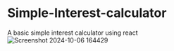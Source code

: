 # Simple-Interest-calculator
A basic simple interest calculator using react 
![Screenshot 2024-10-06 164429](https://github.com/user-attachments/assets/01d9871e-3c4d-4590-b523-667c35c4d356)
